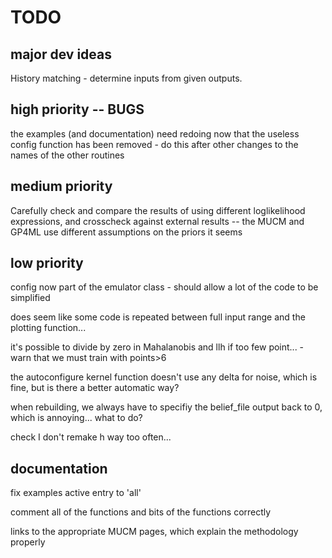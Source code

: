 # TODO

## major dev ideas
History matching - determine inputs from given outputs.

## high priority -- BUGS
the examples (and documentation) need redoing now that the useless config function has been removed - do this after other changes to the names of the other routines

## medium priority
Carefully check and compare the results of using different loglikelihood expressions, and crosscheck against external results -- the MUCM and GP4ML use different assumptions on the priors it seems

## low priority
config now part of the emulator class - should allow a lot of the code to be simplified

does seem like some code is repeated between full input range and the plotting function...

it's possible to divide by zero in Mahalanobis and llh if too few point... - warn that we must train with points>6

the autoconfigure kernel function doesn't use any delta for noise, which is fine, but is there a better automatic way?

when rebuilding, we always have to specifiy the belief_file output back to 0, which is annoying... what to do?

check I don't remake h way too often...

## documentation
fix examples active entry to 'all'

comment all of the functions and bits of the functions correctly

links to the appropriate MUCM pages, which explain the methodology properly

